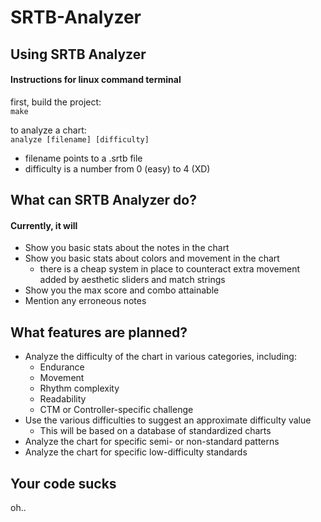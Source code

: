 # SRTB-Analyzer

## Using SRTB Analyzer  
#### Instructions for linux command terminal
first, build the project:  
```make ```
    
to analyze a chart:  
```analyze [filename] [difficulty]```  
- filename points to a .srtb file
- difficulty is a number from 0 (easy) to 4 (XD)
  
  
## What can SRTB Analyzer do? 
#### Currently, it will 
* Show you basic stats about the notes in the chart
* Show you basic stats about colors and movement in the chart
  * there is a cheap system in place to counteract extra movement added by aesthetic sliders and match strings
* Show you the max score and combo attainable
* Mention any erroneous notes
  
  
## What features are planned? 
* Analyze the difficulty of the chart in various categories, including:
  * Endurance
  * Movement
  * Rhythm complexity
  * Readability
  * CTM or Controller-specific challenge
* Use the various difficulties to suggest an approximate difficulty value
  * This will be based on a database of standardized charts
* Analyze the chart for specific semi- or non-standard patterns
* Analyze the chart for specific low-difficulty standards

## Your code sucks  
  oh..
